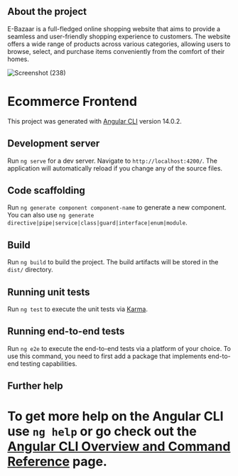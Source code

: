## About the project

E-Bazaar is a full-fledged online shopping website that aims to provide a seamless and user-friendly shopping experience to customers. The website offers a wide range of products across various categories, allowing users to browse, select, and purchase items conveniently from the comfort of their homes.

![Screenshot (238)](https://github.com/kamya2/E-Bazaar/assets/59176544/c4df552f-0d67-489a-8260-d3ef0779669b)

# Ecommerce Frontend

This project was generated with [Angular CLI](https://github.com/angular/angular-cli) version 14.0.2.

## Development server

Run `ng serve` for a dev server. Navigate to `http://localhost:4200/`. The application will automatically reload if you change any of the source files.

## Code scaffolding

Run `ng generate component component-name` to generate a new component. You can also use `ng generate directive|pipe|service|class|guard|interface|enum|module`.

## Build

Run `ng build` to build the project. The build artifacts will be stored in the `dist/` directory.

## Running unit tests

Run `ng test` to execute the unit tests via [Karma](https://karma-runner.github.io).

## Running end-to-end tests

Run `ng e2e` to execute the end-to-end tests via a platform of your choice. To use this command, you need to first add a package that implements end-to-end testing capabilities.

## Further help

To get more help on the Angular CLI use `ng help` or go check out the [Angular CLI Overview and Command Reference](https://angular.io/cli) page.
===========================================================================================================================================================================



